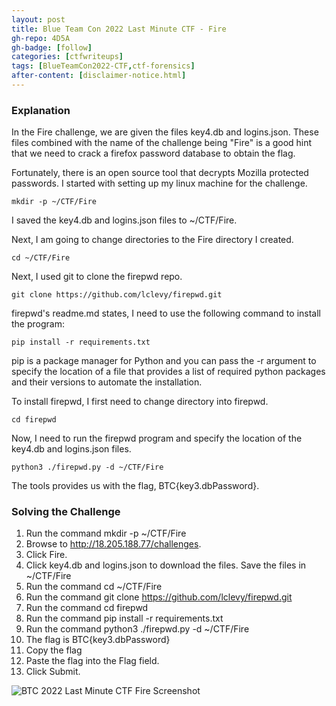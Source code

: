 ```yaml
---
layout: post
title: Blue Team Con 2022 Last Minute CTF - Fire
gh-repo: 4D5A
gh-badge: [follow]
categories: [ctfwriteups]
tags: [BlueTeamCon2022-CTF,ctf-forensics]
after-content: [disclaimer-notice.html]
---
```

### Explanation
In the Fire challenge, we are given the files key4.db and logins.json. These files combined with the name of the challenge being "Fire" is a good hint that we need to crack a firefox password database to obtain the flag.

Fortunately, there is an open source tool that decrypts Mozilla protected passwords. I started with setting up my linux machine for the challenge.

```mkdir -p ~/CTF/Fire```

I saved the key4.db and logins.json files to ~/CTF/Fire.

Next, I am going to change directories to the Fire directory I created.

```cd ~/CTF/Fire```

Next, I used git to clone the firepwd repo.


```git clone https://github.com/lclevy/firepwd.git```

firepwd's readme.md states, I need to use the following command to install the program:

```pip install -r requirements.txt```

pip is a package manager for Python and you can pass the -r argument to specify the location of a file that provides a list of required python packages and their versions to automate the installation.

To install firepwd, I first need to change directory into firepwd.

```cd firepwd```

Now, I need to run the firepwd program and specify the location of the key4.db and logins.json files.

```python3 ./firepwd.py -d ~/CTF/Fire```

The tools provides us with the flag, BTC{key3.dbPassword}.


### Solving the Challenge
1. Run the command mkdir -p ~/CTF/Fire
2. Browse to http://18.205.188.77/challenges.
3. Click Fire.
4. Click key4.db and logins.json to download the files. Save the files in ~/CTF/Fire
5. Run the command cd ~/CTF/Fire
6. Run the command git clone https://github.com/lclevy/firepwd.git
7. Run the command cd firepwd
8. Run the command pip install -r requirements.txt
9. Run the command python3 ./firepwd.py -d ~/CTF/Fire
10. The flag is BTC{key3.dbPassword}
11. Copy the flag
12. Paste the flag into the Flag field.
13. Click Submit.

<img src="{{ 'assets/img/2022-09-01-btc-2022-last-minute-ctf-fire/btc-2022-last-minute-ctf-fire-screenshot.png' | relative_url }}" alt='BTC 2022 Last Minute CTF Fire Screenshot' />